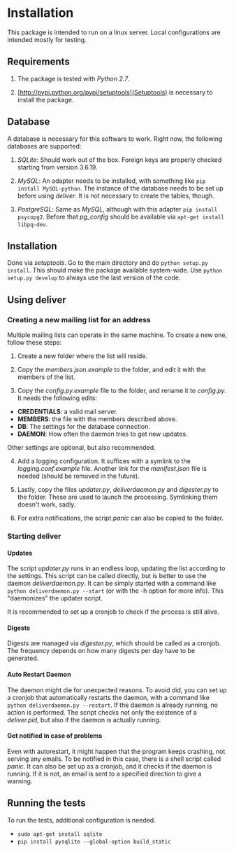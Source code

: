 # Installation

This package is intended to run on a linux server. Local
configurations are intended mostly for testing.

## Requirements

1. The package is tested with _Python 2.7_.

2. [http://pypi.python.org/pypi/setuptools](Setuptools) is necessary
to install the package.

## Database

A database is necessary for this software to work. Right now, the
following databases are supported:

1. _SQLite_: Should work out of the box. Foreign keys are properly
checked starting from version 3.6.19.

2. _MySQL_: An adapter needs to be installed, with something like
`pip install MySQL-python`. The instance of the database needs to be
set up before using _deliver_. It is not necessary to create the
tables, though.

3. _PostgreSQL_: Same as _MySQL_, although with this adapter `pip
install psycopg2`. Before that _pg_config_ should be available via
`apt-get install libpq-dev`.

## Installation

Done via _setuptools_. Go to the main directory and do `python setup.py install`. This should make the package available
system-wide. Use `python setup.py develop` to always use the last
version of the code.

## Using deliver

### Creating a new mailing list for an address

Multiple mailing lists can operate in the same machine. To create a
new one, follow these steps:

1. Create a new folder where the list will reside.

2. Copy the _members.json.example_ to the folder, and edit it with the
members of the list.

3. Copy the _config.py.example_ file to the folder, and rename it to
_config.py_. It needs the following edits:

 * __CREDENTIALS__: a valid mail server.
 * __MEMBERS__: the file with the members described above.
 * __DB__: The settings for the database connection.
 * __DAEMON__: How often the daemon tries to get new updates.

 Other settings are optional, but also recommended.

4. Add a logging configuration. It suffices with a symlink to the
_logging.conf.example_ file. Another link for the _manifest.json_ file
is needed (should be removed in the future).

5. Lastly, copy the files _updater.py_, _deliverdaemon.py_ and
_digester.py_ to the folder. These are used to launch the
processing. Symlinking them doesn't work, sadly.

6. For extra notifications, the script _panic_ can also be copied to
the folder.

### Starting deliver

#### Updates

The script _updater.py_ runs in an endless loop, updating the list
according to the settings. This script can be called directly, but is
better to use the daemon _deliverdaemon.py_. It can be simply started
with a command like `python deliverdaemon.py --start` (or with the -h
option for more info). This "daemonizes" the updater script.

It is recommended to set up a cronjob to check if the process is still
alive.

#### Digests

Digests are managed via _digester.py_, which should be called as a
cronjob. The frequency depends on how many digests per day have to be
generated.

#### Auto Restart Daemon

The daemon might die for unexpected reasons. To avoid did, you can set
up a cronjob that automatically restarts the daemon, with a command
like `python deliverdaemon.py --restart`. If the daemon is already
running, no action is performed. The script checks not only the
existence of a _deliver.pid_, but also if the daemon is actually
running.

#### Get notified in case of problems

Even with autorestart, it might happen that the program keeps
crashing, not serving any emails. To be notified in this case, there
is a shell script called _panic_. It can also be set up as a cronjob,
and it checks if the daemon is running. If it is not, an email is sent
to a specified direction to give a warning.

## Running the tests

To run the tests, additional configuration is needed.

 * `sudo apt-get install sqlite`
 * `pip install pysqlite --global-option build_static`
